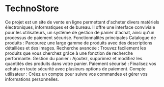 # TechnoStore
Ce projet est un site de vente en ligne permettant d'acheter divers matériels électroniques, informatiques et de bureau. Il offre une interface conviviale pour les utilisateurs, un système de gestion de panier d'achat, ainsi qu'un processus de paiement sécurisé.
Fonctionnalités principales
Catalogue de produits : Parcourez une large gamme de produits avec des descriptions détaillées et des images.
Recherche avancée : Trouvez facilement les produits que vous cherchez grâce à une fonction de recherche performante.
Gestion du panier : Ajoutez, supprimez et modifiez les quantités des produits dans votre panier.
Paiement sécurisé : Finalisez vos achats en toute sécurité avec plusieurs options de paiement.
Compte utilisateur : Créez un compte pour suivre vos commandes et gérer vos informations personnelles.
